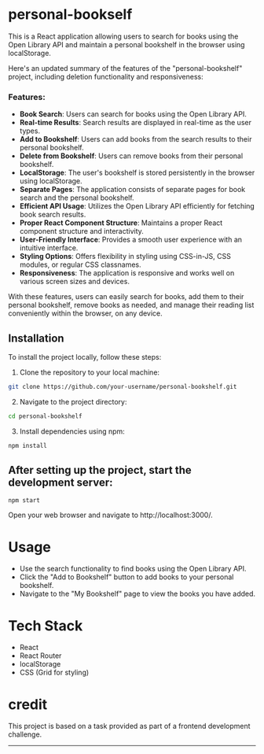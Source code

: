 
# personal-bookself


This is a React application allowing users to search for books using the Open Library API and maintain a personal bookshelf in the browser using localStorage.

Here's an updated summary of the features of the "personal-bookshelf" project, including deletion functionality and responsiveness:

### Features:
- **Book Search**: Users can search for books using the Open Library API.
- **Real-time Results**: Search results are displayed in real-time as the user types.
- **Add to Bookshelf**: Users can add books from the search results to their personal bookshelf.
- **Delete from Bookshelf**: Users can remove books from their personal bookshelf.
- **LocalStorage**: The user's bookshelf is stored persistently in the browser using localStorage.
- **Separate Pages**: The application consists of separate pages for book search and the personal bookshelf.
- **Efficient API Usage**: Utilizes the Open Library API efficiently for fetching book search results.
- **Proper React Component Structure**: Maintains a proper React component structure and interactivity.
- **User-Friendly Interface**: Provides a smooth user experience with an intuitive interface.
- **Styling Options**: Offers flexibility in styling using CSS-in-JS, CSS modules, or regular CSS classnames.
- **Responsiveness**: The application is responsive and works well on various screen sizes and devices.

With these features, users can easily search for books, add them to their personal bookshelf, remove books as needed, and manage their reading list conveniently within the browser, on any device.

## Installation

To install the project locally, follow these steps:

1. Clone the repository to your local machine:

```bash
git clone https://github.com/your-username/personal-bookshelf.git
```

2. Navigate to the project directory:
```bash
cd personal-bookshelf
``` 

3. Install dependencies using npm:
```bash
npm install
```

## After setting up the project, start the development server:

```
npm start
```

Open your web browser and navigate to http://localhost:3000/.


# Usage 

* Use the search functionality to find books using the Open Library API.
* Click the "Add to Bookshelf" button to add books to your personal bookshelf.
* Navigate to the "My Bookshelf" page to view the books you have added.


# Tech Stack 
* React
* React Router
* localStorage
* CSS (Grid for styling)


# credit

This project is based on a task provided as part of a frontend development challenge.





------------------------
